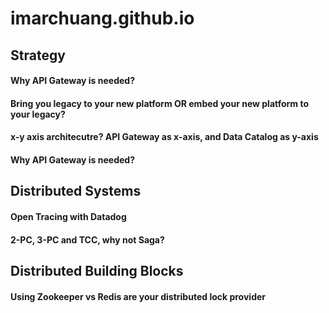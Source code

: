 # imarchuang.github.io

## Strategy

#### Why API Gateway is needed?
#### Bring you legacy to your new platform OR embed your new platform to your legacy?
#### x-y axis architecutre? API Gateway as x-axis, and Data Catalog as y-axis
#### Why API Gateway is needed?


## Distributed Systems
#### Open Tracing with Datadog
#### 2-PC, 3-PC and TCC, why not Saga?

## Distributed Building Blocks
#### Using Zookeeper vs Redis are your distributed lock provider
